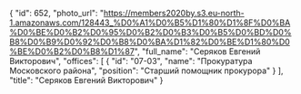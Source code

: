 {
    "id": 652,
    "photo_url": "https://members2020by.s3.eu-north-1.amazonaws.com/128443_%D0%A1%D0%B5%D1%80%D1%8F%D0%BA%D0%BE%D0%B2%D0%95%D0%B2%D0%B3%D0%B5%D0%BD%D0%B8%D0%B9%D0%92%D0%B8%D0%BA%D1%82%D0%BE%D1%80%D0%BE%D0%B2%D0%B8%D1%87",
    "full_name": "Серяков Евгений Викторович",
    "offices": [
        {
            "id": "07-03",
            "name": "Прокуратура Московского района",
            "position": "Старший помощник прокурора"
        }
    ],
    "title": "Серяков Евгений Викторович"
}